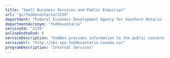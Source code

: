 ```yaml
---
title: "Small Business Services and Public Enquiries"
url: "gc/feddevontario/2159"
department: "Federal Economic Development Agency for Southern Ontario (FedDev Ontario)"
departmentAcronym: "feddevontario"
serviceId: "2159"
onlineEndtoEnd: 0
serviceDescription: "FedDev provides information to the public concerning funding programs and business support services via several channels, including phone and email inquiries, and in person at entrepreneurship events."
serviceUrl: "http://sbs-spe.feddevontario.canada.ca/"
programDescription: "Internal Services"
---
```

